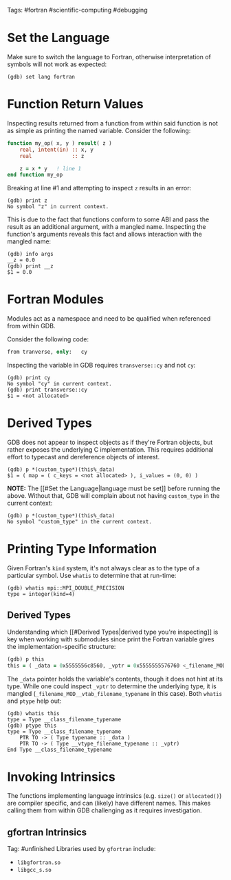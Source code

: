 Tags: #fortran #scientific-computing #debugging

# Set the Language
Make sure to switch the language to Fortran, otherwise interpretation of symbols will not work as expected:
```
(gdb) set lang fortran
```

# Function Return Values
Inspecting results returned from a function from within said function is not as simple as printing the named variable.   Consider the following:
```fortran
function my_op( x, y ) result( z )
    real, intent(in) :: x, y
    real             :: z

    z = x * y   ! line 1
end function my_op
```

Breaking at line #1 and attempting to inspect `z` results in an error:
```
(gdb) print z
No symbol "z" in current context.
```

This is due to the fact that functions conform to some ABI and pass the result as an additional argument, with a mangled name.  Inspecting the function's arguments reveals this fact and allows interaction with the mangled name:
```
(gdb) info args
__z = 0.0
(gdb) print __z
$1 = 0.0
```

# Fortran Modules
Modules act as a namespace and need to be qualified when referenced from within GDB.

Consider the following code:
```fortran
from tranverse, only:   cy
```

Inspecting the variable in GDB requires `transverse::cy` and not `cy`:
```
(gdb) print cy
No symbol "cy" in current context.
(gdb) print transverse::cy
$1 = <not allocated>
```

# Derived Types
GDB does not appear to inspect objects as if they're Fortran objects, but rather exposes the underlying C implementation.  This requires additional effort to typecast and dereference objects of interest.
```
(gdb) p *(custom_type*)(this%_data)
$1 = ( map = ( c_keys = <not allocated> ), i_values = (0, 0) )
```

**NOTE:** The [[#Set the Language|language must be set]] before running the above.  Without that, GDB will complain about not having `custom_type` in the current context:
```
(gdb) p *(custom_type*)(this%_data)
No symbol "custom_type" in the current context.
```

# Printing Type Information
Given Fortran's `kind` system, it's not always clear as to the type of a particular symbol. Use `whatis` to determine that at run-time:
```
(gdb) whatis mpi::MPI_DOUBLE_PRECISION
type = integer(kind=4)
```

## Derived Types
Understanding which [[#Derived Types|derived type you're inspecting]] is key when working with submodules since print the Fortran variable gives the implementation-specific structure:
```fortran
(gdb) p this
this = ( _data = 0x5555556c8560, _vptr = 0x5555555576760 <_filename_MOD__vtab_filename_typename> )
```

The `_data` pointer holds the variable's contents, though it does not hint at its type.  While one could inspect `_vptr` to determine the underlying type, it is mangled (`_filename_MOD__vtab_filename_typename` in this case). Both `whatis` and `ptype` help out:
```
(gdb) whatis this
type = Type __class_filename_typename
(gdb) ptype this
type = Type __class_filename_typename
    PTR TO -> ( Type typename :: _data )
    PTR TO -> ( Type __vtype_filename_typename :: _vptr)
End Type __class_filename_typename
```

# Invoking Intrinsics
The functions implementing language intrinsics (e.g. `size()` or `allocated()`) are compiler specific, and can (likely) have different names.  This makes calling them from within GDB challenging as it requires investigation.

## gfortran Intrinsics
Tag: #unfinished 
Libraries used by `gfortran` include:
- `libgfortran.so`
- `libgcc_s.so`